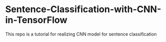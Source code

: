 # Sentence-Classification-with-CNN-in-TensorFlow
This repo is a tutorial for realizing CNN model for sentence classification